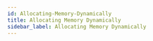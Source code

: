 ```yaml
---
id: Allocating-Memory-Dynamically
title: Allocating Memory Dynamically
sidebar_label: Allocating Memory Dynamically
---
```



#
